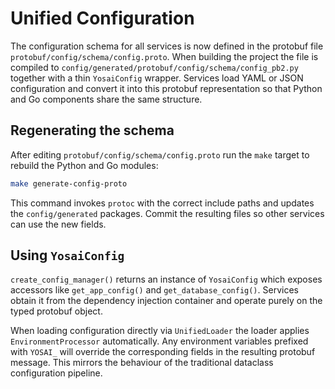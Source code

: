 # Unified Configuration

The configuration schema for all services is now defined in the protobuf file
`protobuf/config/schema/config.proto`.  When building the project the file is compiled to
`config/generated/protobuf/config/schema/config_pb2.py` together with a thin `YosaiConfig` wrapper.  Services load
YAML or JSON configuration and convert it into this protobuf representation so
that Python and Go components share the same structure.

## Regenerating the schema

After editing `protobuf/config/schema/config.proto` run the `make` target to rebuild the
Python and Go modules:

```bash
make generate-config-proto
```

This command invokes `protoc` with the correct include paths and updates the
`config/generated` packages.  Commit the resulting files so other
services can use the new fields.

## Using `YosaiConfig`

`create_config_manager()` returns an instance of `YosaiConfig` which exposes
accessors like `get_app_config()` and `get_database_config()`.  Services obtain
it from the dependency injection container and operate purely on the typed
protobuf object.

When loading configuration directly via `UnifiedLoader` the loader applies
`EnvironmentProcessor` automatically. Any environment variables prefixed with
`YOSAI_` will override the corresponding fields in the resulting protobuf
message. This mirrors the behaviour of the traditional dataclass configuration
pipeline.

